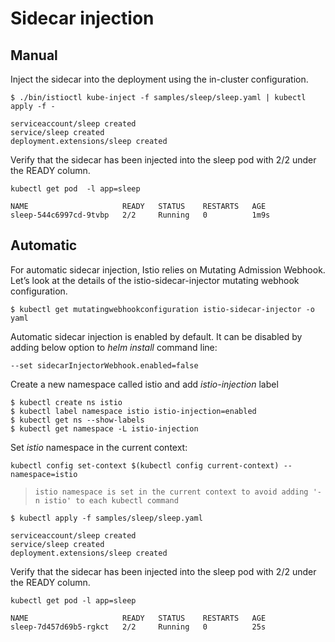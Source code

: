 # Sidecar injection

## Manual

Inject the sidecar into the deployment using the in-cluster configuration.
```shell
$ ./bin/istioctl kube-inject -f samples/sleep/sleep.yaml | kubectl apply -f -
```
    serviceaccount/sleep created
    service/sleep created
    deployment.extensions/sleep created

Verify that the sidecar has been injected into the sleep pod with 2/2 under the READY column.
```shell
kubectl get pod  -l app=sleep
```
    NAME                     READY   STATUS    RESTARTS   AGE
    sleep-544c6997cd-9tvbp   2/2     Running   0          1m9s

## Automatic

For automatic sidecar injection, Istio relies on Mutating Admission Webhook. Let’s look at the details of the istio-sidecar-injector mutating webhook configuration.
```shell
$ kubectl get mutatingwebhookconfiguration istio-sidecar-injector -o yaml
```
Automatic sidecar injection is enabled by default. It can be disabled by adding below option to _helm install_ command line:

    --set sidecarInjectorWebhook.enabled=false
Create a new namespace called istio and add _istio-injection_ label
```shell
$ kubectl create ns istio
$ kubectl label namespace istio istio-injection=enabled
$ kubectl get ns --show-labels
$ kubectl get namespace -L istio-injection
```
Set _istio_ namespace in the current context:

    kubectl config set-context $(kubectl config current-context) --namespace=istio
 >     istio namespace is set in the current context to avoid adding '-n istio' to each kubectl command
```shell
$ kubectl apply -f samples/sleep/sleep.yaml
```
    serviceaccount/sleep created
    service/sleep created
    deployment.extensions/sleep created
Verify that the sidecar has been injected into the sleep pod with 2/2 under the READY column.
```shell
kubectl get pod -l app=sleep
```
    NAME                     READY   STATUS    RESTARTS   AGE
    sleep-7d457d69b5-rgkct   2/2     Running   0          25s

